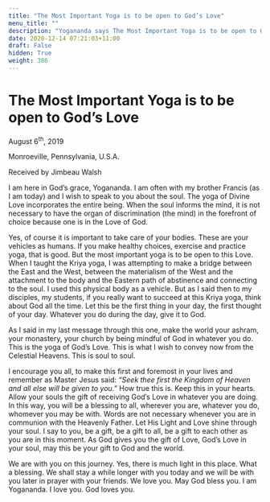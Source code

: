 ```yaml
---
title: "The Most Important Yoga is to be open to God’s Love"
menu_title: ""
description: "Yogananda says The Most Important Yoga is to be open to God’s Love"
date: 2020-12-14 07:21:03+11:00
draft: False
hidden: True
weight: 386
---
```

# The Most Important Yoga is to be open to God’s Love

August 6<sup>th</sup>, 2019

Monroeville, Pennsylvania, U.S.A.

Received by Jimbeau Walsh

 

I am here in God’s grace, Yogananda. I am often with my brother Francis (as I am today) and I wish to speak to you about the soul. The yoga of Divine Love incorporates the entire being. When the soul informs the mind, it is not necessary to have the organ of discrimination (the mind) in the forefront of choice because one is in the Love of God.

Yes, of course it is important to take care of your bodies. These are your vehicles as humans. If you make healthy choices, exercise and practice yoga, that is good. But the most important yoga is to be open to this Love. When I taught the Kriya yoga, I was attempting to make a bridge between the East and the West, between the materialism of the West and the attachment to the body and the Eastern path of abstinence and connecting to the soul. I used this physical body as a vehicle. But as I said then to my disciples, my students, if you really want to succeed at this Kriya yoga, think about God all the time. Let this be the first thing in your day, the first thought of your day. Whatever you do during the day, give it to God.

As I said in my last message through this one, make the world your ashram, your monastery, your church by being mindful of God in whatever you do. This is the yoga of God’s Love. This is what I wish to convey now from the Celestial Heavens. This is soul to soul.

I encourage you all, to make this first and foremost in your lives and remember as Master Jesus said: *“Seek thee first the Kingdom of Heaven and all else will be given to you.”* How true this is. Keep this in your hearts. Allow your souls the gift of receiving God’s Love in whatever you are doing. In this way, you will be a blessing to all, wherever you are, whatever you do, whomever you may be with. Words are not necessary whenever you are in communion with the Heavenly Father. Let His Light and Love shine through your soul.  I say to you, be a gift, be a gift to all, be a gift to each other as you are in this moment. As God gives you the gift of Love, God’s Love in your soul, may this be your gift to God and the world.

We are with you on this journey. Yes, there is much light in this place. What a blessing. We shall stay a while longer with you today and we will be with you later in prayer with your friends. We love you. May God bless you. I am Yogananda. I love you. God loves you.